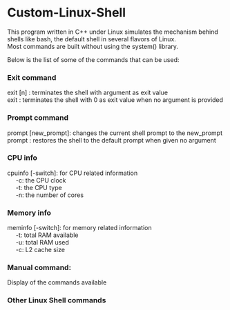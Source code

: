 # Custom-Linux-Shell

This program written in C++ under Linux simulates the mechanism behind shells like bash, the default shell in several flavors of Linux. <br />
Most commands are built without using the system() library.

Below is the list of some of the commands that can be used: <br /> 
  ### Exit command
  exit [n] : terminates the shell with argument as exit value <br />
  exit : terminates the shell with 0 as exit value when no argument is provided
  
  ### Prompt command
  prompt [new_prompt]: changes the current shell prompt to the new_prompt <br />
  prompt : restores the shell to the default prompt when given no argument
  
  ### CPU info
  cpuinfo [-switch]: for CPU related information<br />
  &nbsp;&nbsp;&nbsp;&nbsp; -c: the CPU clock <br />
  &nbsp;&nbsp;&nbsp;&nbsp; -t: the CPU type  <br />
  &nbsp;&nbsp;&nbsp;&nbsp; -n: the number of cores <br />
          
  ### Memory info
  meminfo [-switch]: for memory related information <br />
  &nbsp;&nbsp;&nbsp;&nbsp; -t: total RAM available <br />
  &nbsp;&nbsp;&nbsp;&nbsp; -u: total RAM used <br />
  &nbsp;&nbsp;&nbsp;&nbsp; -c: L2 cache size <br />
  
  ### Manual command: 
  Display of the commands available
  
  ### Other Linux Shell commands
